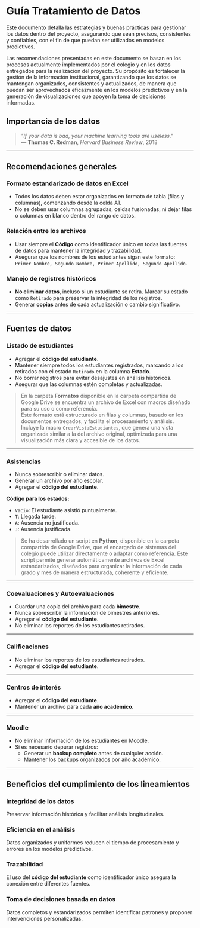# Guía Tratamiento de Datos

Este documento detalla las estrategias y buenas prácticas para gestionar los datos dentro del proyecto, asegurando que sean precisos, consistentes y confiables, con el fin de que puedan ser utilizados en modelos predictivos.

Las recomendaciones presentadas en este documento se basan en los procesos actualmente implementados por el colegio y en los datos entregados para la realización del proyecto. Su propósito es fortalecer la gestión de la información institucional, garantizando que los datos se mantengan organizados, consistentes y actualizados, de manera que puedan ser aprovechados eficazmente en los modelos predictivos y en la generación de visualizaciones que apoyen la toma de decisiones informadas.

## Importancia de los datos

> *"If your data is bad, your machine learning tools are useless."*  
> — **Thomas C. Redman**, *Harvard Business Review*, 2018

---

## Recomendaciones generales

### Formato estandarizado de datos en Excel
- Todos los datos deben estar organizados en formato de tabla (filas y columnas), comenzando desde la celda A1.  
- No se deben usar columnas agrupadas, celdas fusionadas, ni dejar filas o columnas en blanco dentro del rango de datos.

### Relación entre los archivos
- Usar siempre el **Código** como identificador único en todas las fuentes de datos para mantener la integridad y trazabilidad.  
- Asegurar que los nombres de los estudiantes sigan este formato:  
  `Primer Nombre, Segundo Nombre, Primer Apellido, Segundo Apellido`.

### Manejo de registros históricos
- **No eliminar datos**, incluso si un estudiante se retira. Marcar su estado como `Retirado` para preservar la integridad de los registros.  
- Generar **copias** antes de cada actualización o cambio significativo.

---

## Fuentes de datos

### Listado de estudiantes
- Agregar el **código del estudiante**.  
- Mantener siempre todos los estudiantes registrados, marcando a los retirados con el estado `Retirado` en la columna **Estado**.  
- No borrar registros para evitar desajustes en análisis históricos.  
- Asegurar que las columnas estén completas y actualizadas.  

> En la carpeta **Formatos** disponible en la carpeta compartida de Google Drive se encuentra un archivo de Excel con macros diseñado para su uso o como referencia.  
> Este formato está estructurado en filas y columnas, basado en los documentos entregados, y facilita el procesamiento y análisis.  
> Incluye la macro `CrearVistaEstudiantes`, que genera una vista organizada similar a la del archivo original, optimizada para una visualización más clara y accesible de los datos.

---

### Asistencias
- Nunca sobrescribir o eliminar datos.  
- Generar un archivo por año escolar.  
- Agregar el **código del estudiante**.

**Código para los estados:**
- `Vacío`: El estudiante asistió puntualmente.  
- `T`: Llegada tarde.  
- `A`: Ausencia no justificada.  
- `J`: Ausencia justificada.

> Se ha desarrollado un script en **Python**, disponible en la carpeta compartida de Google Drive, que el encargado de sistemas del colegio puede utilizar directamente o adaptar como referencia. Este script permite generar automáticamente archivos de Excel estandarizados, diseñados para organizar la información de cada grado y mes de manera estructurada, coherente y eficiente.

---

### Coevaluaciones y Autoevaluaciones
- Guardar una copia del archivo para cada **bimestre**.  
- Nunca sobrescribir la información de bimestres anteriores.  
- Agregar el **código del estudiante**.  
- No eliminar los reportes de los estudiantes retirados.

---

### Calificaciones
- No eliminar los reportes de los estudiantes retirados.  
- Agregar el **código del estudiante**.

---

### Centros de interés
- Agregar el **código del estudiante**.  
- Mantener un archivo para cada **año académico**.

---

### Moodle
- No eliminar información de los estudiantes en Moodle.  
- Si es necesario depurar registros:
  - Generar un **backup completo** antes de cualquier acción.  
  - Mantener los backups organizados por año académico.

---

## Beneficios del cumplimiento de los lineamientos

### Integridad de los datos
Preservar información histórica y facilitar análisis longitudinales.

### Eficiencia en el análisis
Datos organizados y uniformes reducen el tiempo de procesamiento y errores en los modelos predictivos.

### Trazabilidad
El uso del **código del estudiante** como identificador único asegura la conexión entre diferentes fuentes.

### Toma de decisiones basada en datos
Datos completos y estandarizados permiten identificar patrones y proponer intervenciones personalizadas.
